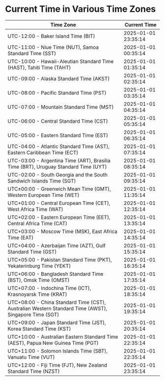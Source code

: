 # Current Time in Various Time Zones

| Time Zone | Current Time |
|-----------|--------------|
| UTC-12:00 - Baker Island Time (BIT) | 2025-01-01 23:35:14 |
| UTC-11:00 - Niue Time (NUT), Samoa Standard Time (SST) | 2025-01-01 00:35:14 |
| UTC-10:00 - Hawaii-Aleutian Standard Time (HAST), Tahiti Time (TAHT) | 2025-01-01 01:35:14 |
| UTC-09:00 - Alaska Standard Time (AKST) | 2025-01-01 02:35:14 |
| UTC-08:00 - Pacific Standard Time (PST) | 2025-01-01 03:35:14 |
| UTC-07:00 - Mountain Standard Time (MST) | 2025-01-01 04:35:14 |
| UTC-06:00 - Central Standard Time (CST) | 2025-01-01 05:35:14 |
| UTC-05:00 - Eastern Standard Time (EST) | 2025-01-01 06:35:14 |
| UTC-04:00 - Atlantic Standard Time (AST), Eastern Caribbean Time (ECT) | 2025-01-01 07:35:14 |
| UTC-03:00 - Argentina Time (ART), Brasília Time (BRT), Uruguay Standard Time (UYT) | 2025-01-01 08:35:14 |
| UTC-02:00 - South Georgia and the South Sandwich Islands Time (SGT) | 2025-01-01 09:35:14 |
| UTC±00:00 - Greenwich Mean Time (GMT), Western European Time (WET) | 2025-01-01 11:35:14 |
| UTC+01:00 - Central European Time (CET), West Africa Time (WAT) | 2025-01-01 12:35:14 |
| UTC+02:00 - Eastern European Time (EET), Central Africa Time (CAT) | 2025-01-01 13:35:14 |
| UTC+03:00 - Moscow Time (MSK), East Africa Time (EAT) | 2025-01-01 14:35:14 |
| UTC+04:00 - Azerbaijan Time (AZT), Gulf Standard Time (GST) | 2025-01-01 15:35:14 |
| UTC+05:00 - Pakistan Standard Time (PKT), Yekaterinburg Time (YEKT) | 2025-01-01 16:35:14 |
| UTC+06:00 - Bangladesh Standard Time (BST), Omsk Time (OMST) | 2025-01-01 17:35:14 |
| UTC+07:00 - Indochina Time (ICT), Krasnoyarsk Time (KRAT) | 2025-01-01 18:35:14 |
| UTC+08:00 - China Standard Time (CST), Australian Western Standard Time (AWST), Singapore Time (SGT) | 2025-01-01 19:35:14 |
| UTC+09:00 - Japan Standard Time (JST), Korea Standard Time (KST) | 2025-01-01 20:35:14 |
| UTC+10:00 - Australian Eastern Standard Time (AEST), Papua New Guinea Time (PGT) | 2025-01-01 22:35:14 |
| UTC+11:00 - Solomon Islands Time (SBT), Vanuatu Time (VUT) | 2025-01-01 22:35:14 |
| UTC+12:00 - Fiji Time (FJT), New Zealand Standard Time (NZST) | 2025-01-01 23:35:14 |
